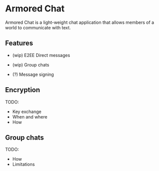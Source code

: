 # Armored Chat

Armored Chat is a light-weight chat application that allows members of a world to communicate with text.

## Features

- (wip) E2EE Direct messages
- (wip) Group chats

- (?) Message signing

## Encryption

TODO:

- Key exchange
- When and where
- How

## Group chats

TODO:

- How
- Limitations
